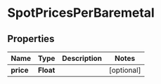 

# SpotPricesPerBaremetal


## Properties

| Name | Type | Description | Notes |
|------------ | ------------- | ------------- | -------------|
|**price** | **Float** |  |  [optional] |




